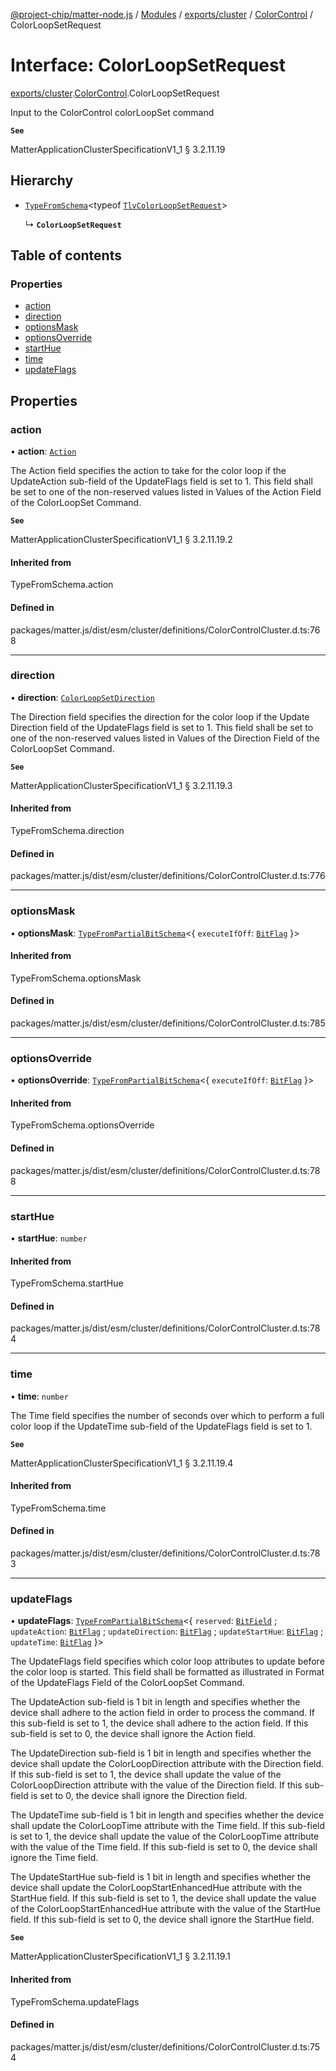[@project-chip/matter-node.js](../README.md) / [Modules](../modules.md) / [exports/cluster](../modules/exports_cluster.md) / [ColorControl](../modules/exports_cluster.ColorControl.md) / ColorLoopSetRequest

# Interface: ColorLoopSetRequest

[exports/cluster](../modules/exports_cluster.md).[ColorControl](../modules/exports_cluster.ColorControl.md).ColorLoopSetRequest

Input to the ColorControl colorLoopSet command

**`See`**

MatterApplicationClusterSpecificationV1_1 § 3.2.11.19

## Hierarchy

- [`TypeFromSchema`](../modules/exports_tlv.md#typefromschema)\<typeof [`TlvColorLoopSetRequest`](../modules/exports_cluster.ColorControl.md#tlvcolorloopsetrequest)\>

  ↳ **`ColorLoopSetRequest`**

## Table of contents

### Properties

- [action](exports_cluster.ColorControl.ColorLoopSetRequest.md#action)
- [direction](exports_cluster.ColorControl.ColorLoopSetRequest.md#direction)
- [optionsMask](exports_cluster.ColorControl.ColorLoopSetRequest.md#optionsmask)
- [optionsOverride](exports_cluster.ColorControl.ColorLoopSetRequest.md#optionsoverride)
- [startHue](exports_cluster.ColorControl.ColorLoopSetRequest.md#starthue)
- [time](exports_cluster.ColorControl.ColorLoopSetRequest.md#time)
- [updateFlags](exports_cluster.ColorControl.ColorLoopSetRequest.md#updateflags)

## Properties

### action

• **action**: [`Action`](../enums/exports_cluster.ColorControl.Action.md)

The Action field specifies the action to take for the color loop if the UpdateAction sub-field of the
UpdateFlags field is set to 1. This field shall be set to one of the non-reserved values listed in Values of
the Action Field of the ColorLoopSet Command.

**`See`**

MatterApplicationClusterSpecificationV1_1 § 3.2.11.19.2

#### Inherited from

TypeFromSchema.action

#### Defined in

packages/matter.js/dist/esm/cluster/definitions/ColorControlCluster.d.ts:768

___

### direction

• **direction**: [`ColorLoopSetDirection`](../enums/exports_cluster.ColorControl.ColorLoopSetDirection.md)

The Direction field specifies the direction for the color loop if the Update Direction field of the
UpdateFlags field is set to 1. This field shall be set to one of the non-reserved values listed in Values of
the Direction Field of the ColorLoopSet Command.

**`See`**

MatterApplicationClusterSpecificationV1_1 § 3.2.11.19.3

#### Inherited from

TypeFromSchema.direction

#### Defined in

packages/matter.js/dist/esm/cluster/definitions/ColorControlCluster.d.ts:776

___

### optionsMask

• **optionsMask**: [`TypeFromPartialBitSchema`](../modules/exports_schema.md#typefrompartialbitschema)\<\{ `executeIfOff`: [`BitFlag`](../modules/exports_schema.md#bitflag)  }\>

#### Inherited from

TypeFromSchema.optionsMask

#### Defined in

packages/matter.js/dist/esm/cluster/definitions/ColorControlCluster.d.ts:785

___

### optionsOverride

• **optionsOverride**: [`TypeFromPartialBitSchema`](../modules/exports_schema.md#typefrompartialbitschema)\<\{ `executeIfOff`: [`BitFlag`](../modules/exports_schema.md#bitflag)  }\>

#### Inherited from

TypeFromSchema.optionsOverride

#### Defined in

packages/matter.js/dist/esm/cluster/definitions/ColorControlCluster.d.ts:788

___

### startHue

• **startHue**: `number`

#### Inherited from

TypeFromSchema.startHue

#### Defined in

packages/matter.js/dist/esm/cluster/definitions/ColorControlCluster.d.ts:784

___

### time

• **time**: `number`

The Time field specifies the number of seconds over which to perform a full color loop if the UpdateTime
sub-field of the UpdateFlags field is set to 1.

**`See`**

MatterApplicationClusterSpecificationV1_1 § 3.2.11.19.4

#### Inherited from

TypeFromSchema.time

#### Defined in

packages/matter.js/dist/esm/cluster/definitions/ColorControlCluster.d.ts:783

___

### updateFlags

• **updateFlags**: [`TypeFromPartialBitSchema`](../modules/exports_schema.md#typefrompartialbitschema)\<\{ `reserved`: [`BitField`](../modules/exports_schema.md#bitfield) ; `updateAction`: [`BitFlag`](../modules/exports_schema.md#bitflag) ; `updateDirection`: [`BitFlag`](../modules/exports_schema.md#bitflag) ; `updateStartHue`: [`BitFlag`](../modules/exports_schema.md#bitflag) ; `updateTime`: [`BitFlag`](../modules/exports_schema.md#bitflag)  }\>

The UpdateFlags field specifies which color loop attributes to update before the color loop is started. This
field shall be formatted as illustrated in Format of the UpdateFlags Field of the ColorLoopSet Command.

The UpdateAction sub-field is 1 bit in length and specifies whether the device shall adhere to the action
field in order to process the command. If this sub-field is set to 1, the device shall adhere to the action
field. If this sub-field is set to 0, the device shall ignore the Action field.

The UpdateDirection sub-field is 1 bit in length and specifies whether the device shall update the
ColorLoopDirection attribute with the Direction field. If this sub-field is set to 1, the device shall
update the value of the ColorLoopDirection attribute with the value of the Direction field. If this
sub-field is set to 0, the device shall ignore the Direction field.

The UpdateTime sub-field is 1 bit in length and specifies whether the device shall update the ColorLoopTime
attribute with the Time field. If this sub-field is set to 1, the device shall update the value of the
ColorLoopTime attribute with the value of the Time field. If this sub-field is set to 0, the device shall
ignore the Time field.

The UpdateStartHue sub-field is 1 bit in length and specifies whether the device shall update the
ColorLoopStartEnhancedHue attribute with the StartHue field. If this sub-field is set to 1, the device shall
update the value of the ColorLoopStartEnhancedHue attribute with the value of the StartHue field. If this
sub-field is set to 0, the device shall ignore the StartHue field.

**`See`**

MatterApplicationClusterSpecificationV1_1 § 3.2.11.19.1

#### Inherited from

TypeFromSchema.updateFlags

#### Defined in

packages/matter.js/dist/esm/cluster/definitions/ColorControlCluster.d.ts:754
